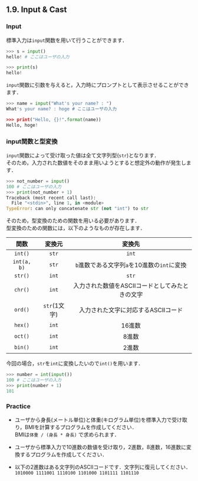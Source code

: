 ## 1.9. Input & Cast
### Input
標準入力は`input`関数を用いて行うことができます．

```python
>>> s = input()
hello! # ここはユーザの入力

>>> print(s)
hello!
```

`input`関数に引数を与えると，入力時にプロンプトとして表示させることができます．

```python
>>> name = input("What's your name? : ")
What's your name? : hoge # ここはユーザの入力

>>> print("Hello, {}!".format(name))
Hello, hoge!
```


### input関数と型変換
`input`関数によって受け取った値は全て文字列型(`str`)となります．  
そのため，入力された数値をそのまま用いようとすると想定外の動作が発生します．

```python
>>> not_number = input()
100 # ここはユーザの入力
>>> print(not_number + 1)
Traceback (most recent call last):
  File "<stdin>", line 1, in <module>
TypeError: can only concatenate str (not "int") to str
```

そのため，型変換のための関数を用いる必要があります．  
型変換のための関数には，以下のようなものが存在します．

|関数|変換元|変換先|
|:-:|:-:|:-:|
|`int()`|`str`|`int`|
|`int(a, b)`|`str`|`b`進数である文字列`a`を10進数の`int`に変換|
|`str()`|`int`|`str`|
|`chr()`|`int`|入力された数値をASCIIコードとしてみたときの文字|
|`ord()`|`str`(1文字)|入力された文字に対応するASCIIコード|
|`hex()`|`int`|16進数|
|`oct()`|`int`|8進数|
|`bin()`|`int`|2進数|

今回の場合，`str`を`int`に変換したいので`int()`を用います．

```python
>>> number = int(input())
100 # ここはユーザの入力
>>> print(number + 1)
101
```

### Practice
- ユーザから身長(メートル単位)と体重(キログラム単位)を標準入力で受け取り，BMIを計算するプログラムを作成してください．  
BMIは`体重 / (身長 * 身長)` で求められます．
  
- ユーザから標準入力で10進数の数値を受け取り，2進数，8進数，16進数に変換するプログラムを作成してください．
  
- 以下の2進数はある文字列のASCIIコードです．文字列に復元してください．  
`1010000 1111001 1110100 1101000 1101111 1101110`